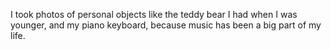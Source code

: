 I took photos of personal objects like the teddy bear I had when I was younger, and my piano keyboard, because music has been a big part of my life.

